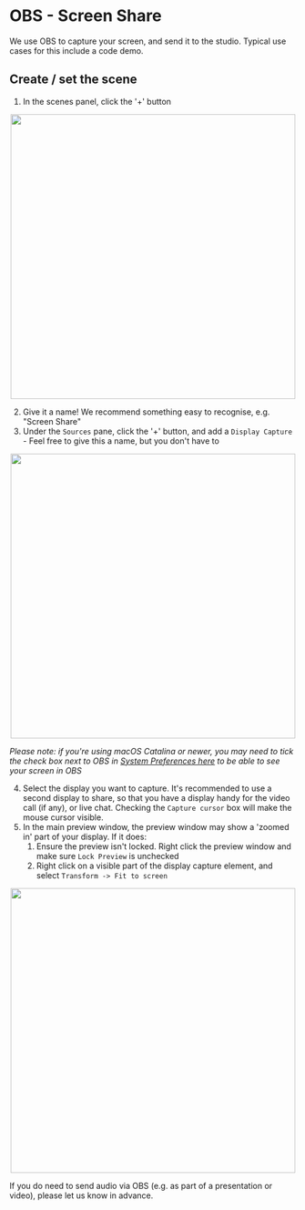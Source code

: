 # OBS - Screen Share

We use OBS to capture your screen, and send it to the studio. Typical use cases for this include a code demo.

## Create / set the scene

1. In the scenes panel, click the '+' button

<p align="center">
  <img width="500" src="/screenshots/add-scene.png">
</p>

2. Give it a name! We recommend something easy to recognise, e.g. "Screen Share"
3. Under the `Sources` pane, click the '+' button, and add a `Display Capture` - Feel free to give this a name, but you
   don't have to

<p align="center">
  <img width="500" src="/screenshots/add-source.png">
</p>

_Please note: if you're using macOS Catalina or newer, you may need to tick the check box next to OBS in [System Preferences here](x-apple.systempreferences:com.apple.preference.security?Privacy_ScreenCapture) to be able to see your screen in OBS_

4. Select the display you want to capture. It's recommended to use a second display to share, so that you have a
   display handy for the video call (if any), or live chat.
   Checking the `Capture cursor` box will make the mouse cursor visible.
5. In the main preview window, the preview window may show a 'zoomed in' part of your display. If it does:
    1. Ensure the preview isn't locked. Right click the preview window and make sure `Lock Preview` is unchecked
    1. Right click on a visible part of the display capture element, and select `Transform -> Fit to screen`

<p align="center">
  <img width="500" src="/screenshots/fit-to-screen.png">
</p>

If you do need to send audio via OBS (e.g. as part of a presentation or video), please let us know in advance.
